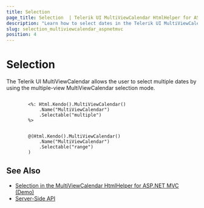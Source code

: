 ```yaml
---
title: Selection
page_title: Selection  | Telerik UI MultiViewCalendar HtmlHelper for ASP.NET MVC
description: "Learn how to select dates in the Telerik UI MultiViewCalendar HtmlHelper for ASP.NET MVC."
slug: selection_multiviewcalendar_aspnetmvc
position: 4
---
```


# Selection

The Telerik UI MultiViewCalendar allows the user to select multiple dates by using the multiple-view MultiViewCalendar selection mode.

```ASPX

        <%: Html.Kendo().MultiViewCalendar()
            .Name("MultiViewCalendar")
            .Selectable("multiple")
        %>
```
```Razor

        @(Html.Kendo().MultiViewCalendar()
            .Name("MultiViewCalendar")
            .Selectable("range")
        )
```

## See Also

* [Selection in the MultiViewCalendar HtmlHelper for ASP.NET MVC (Demo)](https://demos.telerik.com/aspnet-mvc/multiviewcalendar/selection)
* [Server-Side API](/api/multiviewcalendar)
